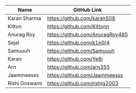 | Name         | GitHub Link                     |
| ------------ | ------------------------------- |
| Karan Sharma | https://github.com/karanS08     |
| Kitton       | https://github.com/Kittonn      |
| Anurag Roy   | https://github.com/AnuragRoy485 |
| Sejal        | https://github.com/k1n0r4       |
| Samuuuh      | https://github.com/Samuuuh      |
| Karan        | https://github.com/Ye8i         |
| Arn          | https://github.com/arn355       |
| Jaammeesss   | https://github.com/Jaammeesss   |
| Rishi Goswami | https://github.com/rishig2003  |